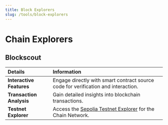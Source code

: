 ```yaml
---
title: Block Explorers
slug: /tools/block-explorers
---
```


# Chain Explorers

## Blockscout

| **Details**            | **Information**                                                                                      |
|:-----------------------|:-----------------------------------------------------------------------------------------------------|
| **Interactive Features** | Engage directly with smart contract source code for verification and interaction.                   |
| **Transaction Analysis** | Gain detailed insights into blockchain transactions.                                                |
| **Testnet Explorer**    | Access the [Sepolia Testnet Explorer](https://explorer-sepolia.zentachain.io/) for the Chain Network. |


<!-- ## Etherscan
[Etherscan for CHAIN](https://chainscan.io/) brings its renowned functionality to CHAIN:
- Efficient search for transactions, addresses, and tokens.
- Smart contract interaction and verification tools.
- Detailed view of cross-layer transactions.
- Explore the [Chain Sepolia Testnet](https://sepolia.chainscan.io/).

## L2scan
Dive into layer 2 with [L2scan Explorer](https://chain.l2scan.co/), optimized for Chain and other layer 2 networks:
- Track transactions and account balances easily.
- Monitor network activity in real-time.

## Routescan
[Routescan](https://superscan.network/), the versatile superchain explorer, extends its capabilities to CHAIN:
- Easy tracking of transactions and addresses.
- A wide array of tokens to explore.
- Real-time price updates. -->

<!-- ## Tenderly
Elevate your development with [Tenderly Explorer](https://tenderly.co/):
- Deep dive into transaction details.
- Debug and optimize smart contracts effectively.
- Supports Chain and Chain Goerli networks for comprehensive contract analysis. -->
